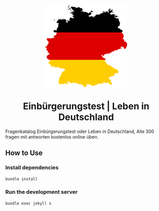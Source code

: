 <p align="center">
  <a href="https://github.com/bitesinbyte/blog">
    <img src="assets/img/favicons/android-chrome-512x512.png" width="256px" />
  </a>
</p>
<h1 align="center">Einbürgerungstest | Leben in Deutschland</h1>

Fragenkatalog Einbürgerungstest oder Leben in Deutschland, Alle 300 fragen mit antworten kostenlos online üben.

## How to Use

### Install dependencies

```bash
bundle install
```

### Run the development server

```bash
bundle exec jekyll s
```
